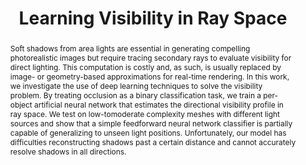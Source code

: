 ---
layout: pub

short-title: LVRS
title: Learning Visibility in Ray Space
authors:
    - author: 
        name: Joey Litalien
        institution: McGill University
        link: https://joeylitalien.github.io

journal: Master's thesis
journal-note: M.Eng.
volume: 
number: 
month: December
year: 2018

thumbnail: /assets/thumbnails/mthesis-thumb.png
teaser: /assets/teasers/mthesis-teaser.png
teaser-caption: 

abstract: >
    Soft shadows from area lights are essential in generating compelling photorealistic images but require tracing secondary rays to evaluate visibility for direct lighting. This computation is costly and, as such, is usually replaced by image- or geometry-based approximations for real-time rendering. In this work, we investigate the use of deep learning techniques to solve the visibility problem. By treating occlusion as a binary classification task, we train a per-object artificial neural network that estimates the directional visibility profile in ray space. We test on low-tomoderate complexity meshes with different light sources and show that a simple feedforward neural network classifier is partially capable of generalizing to unseen light positions. Unfortunately, our model has difficulties reconstructing shadows past a certain distance and cannot accurately resolve shadows in all directions.


downloads:
    paper:
        file: 
        size: 
    bibtex:
        file: 
        size:

tex: |
    @masterthesis{Litalien:2019:LVRS,
       author = {Litalien, Joey},
       title = {Learning Visibility in {R}ay {S}pace},
       schol = {McGill University}
       year = {2018},
       month = dec
    }

tag: research
permalink: /publications/masterthesis
featured: 2
---